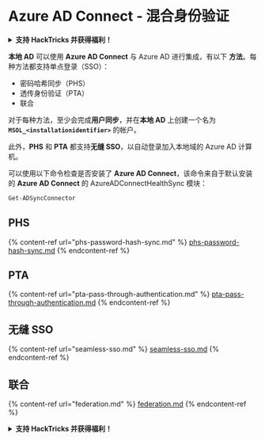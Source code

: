 # Azure AD Connect - 混合身份验证

<details>

<summary><strong>支持 HackTricks 并获得福利！</strong></summary>

* 如果您想在 HackTricks 中看到您的公司广告，或者如果您想访问 PEASS 的最新版本或下载 HackTricks 的 PDF，请查看[**订阅计划**](https://github.com/sponsors/carlospolop)！
* 获取[**官方 PEASS 和 HackTricks 商品**](https://peass.creator-spring.com)
* 发现[**PEASS 家族**](https://opensea.io/collection/the-peass-family)，我们的独家[**NFT**](https://opensea.io/collection/the-peass-family)收藏品
* **加入** 💬 [**Discord 群组**](https://discord.gg/hRep4RUj7f) 或 [**Telegram 群组**](https://t.me/peass) 或 **关注**我的 **Twitter** 🐦 [**@carlospolopm**](https://twitter.com/carlospolopm)**。**
* **通过向** [**HackTricks**](https://github.com/carlospolop/hacktricks) **和** [**HackTricks Cloud**](https://github.com/carlospolop/hacktricks-cloud) **github 仓库提交 PR 来分享您的黑客技巧。**

</details>

**本地 AD** 可以使用 **Azure AD Connect** 与 Azure AD 进行集成，有以下 **方法**。每种方法都支持单点登录（SSO）：

* 密码哈希同步（PHS）
* 透传身份验证（PTA）
* 联合

对于每种方法，至少会完成**用户同步**，并在**本地 AD** 上创建一个名为 **`MSOL_<installationidentifier>`** 的帐户。

此外，**PHS** 和 **PTA** 都支持**无缝 SSO**，以自动登录加入本地域的 Azure AD 计算机。

可以使用以下命令检查是否安装了 **Azure AD Connect**，该命令来自于默认安装的 **Azure AD Connect** 的 AzureADConnectHealthSync 模块：
```powershell
Get-ADSyncConnector
```
## PHS

{% content-ref url="phs-password-hash-sync.md" %}
[phs-password-hash-sync.md](phs-password-hash-sync.md)
{% endcontent-ref %}

## PTA

{% content-ref url="pta-pass-through-authentication.md" %}
[pta-pass-through-authentication.md](pta-pass-through-authentication.md)
{% endcontent-ref %}

## 无缝 SSO

{% content-ref url="seamless-sso.md" %}
[seamless-sso.md](seamless-sso.md)
{% endcontent-ref %}

## 联合

{% content-ref url="federation.md" %}
[federation.md](federation.md)
{% endcontent-ref %}

<details>

<summary><strong>支持 HackTricks 并获得福利！</strong></summary>

* 如果您想在 HackTricks 中看到您的公司广告，或者如果您想访问 PEASS 的最新版本或下载 HackTricks 的 PDF，请查看[**订阅计划**](https://github.com/sponsors/carlospolop)！
* 获取[**官方 PEASS 和 HackTricks 商品**](https://peass.creator-spring.com)
* 发现[**The PEASS Family**](https://opensea.io/collection/the-peass-family)，我们的独家[**NFT**](https://opensea.io/collection/the-peass-family)收藏品
* **加入** 💬 [**Discord 群组**](https://discord.gg/hRep4RUj7f) 或 [**telegram 群组**](https://t.me/peass) 或 **关注**我的 **Twitter** 🐦 [**@carlospolopm**](https://twitter.com/carlospolopm)**。**
* **通过向** [**HackTricks**](https://github.com/carlospolop/hacktricks) **和** [**HackTricks Cloud**](https://github.com/carlospolop/hacktricks-cloud) **github 仓库提交 PR 来分享您的黑客技巧。**

</details>
